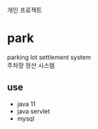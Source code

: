 개인 프로젝트
# park
parking lot settlement system   
주차장 정산 시스템
<br>

## use
- java 11
- java servlet
- mysql

